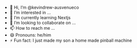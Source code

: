 - 👋 Hi, I’m @kevindrew-ausvenueco
- 👀 I’m interested in ...
- 🌱 I’m currently learning Nextjs
- 💞️ I’m looking to collaborate on ...
- 📫 How to reach me ...
- 😄 Pronouns: he/him
- ⚡ Fun fact: I just made my son a home made pinball machine

<!---
kevindrew-ausvenueco/kevindrew-ausvenueco is a ✨ special ✨ repository because its `README.md` (this file) appears on your GitHub profile.
You can click the Preview link to take a look at your changes.
--->
